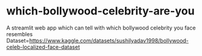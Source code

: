 # which-bollywood-celebrity-are-you
A streamlit web app which can tell with which bollywood celebrity you face resembles
Dataset=https://www.kaggle.com/datasets/sushilyadav1998/bollywood-celeb-localized-face-dataset 
